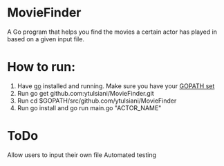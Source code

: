 # MovieFinder
A Go program that helps you find the movies a certain actor has played in based on a given input file.
# How to run:
1. Have [go](https://golang.org/doc/install) installed and running. Make sure you have your [GOPATH set](https://github.com/golang/go/wiki/SettingGOPATH)
2. Run go get github.com:ytulsiani/MovieFinder.git
3. Run cd $GOPATH/src/github.com/ytulsiani/MovieFinder
3. Run go install and go run main.go "ACTOR_NAME"
# ToDo
Allow users to input their own file
Automated testing
